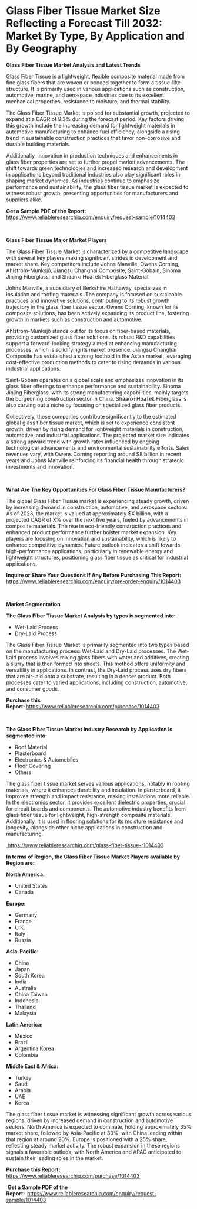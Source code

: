 <p><h1>Glass Fiber Tissue Market Size Reflecting a Forecast Till 2032: Market By Type, By Application and By Geography</h1></p><p><strong>Glass Fiber Tissue Market Analysis and Latest Trends</strong></p>
<p><p>Glass Fiber Tissue is a lightweight, flexible composite material made from fine glass fibers that are woven or bonded together to form a tissue-like structure. It is primarily used in various applications such as construction, automotive, marine, and aerospace industries due to its excellent mechanical properties, resistance to moisture, and thermal stability. </p><p>The Glass Fiber Tissue Market is poised for substantial growth, projected to expand at a CAGR of 9.3% during the forecast period. Key factors driving this growth include the increasing demand for lightweight materials in automotive manufacturing to enhance fuel efficiency, alongside a rising trend in sustainable construction practices that favor non-corrosive and durable building materials. </p><p>Additionally, innovation in production techniques and enhancements in glass fiber properties are set to further propel market advancements. The shift towards green technologies and increased research and development in applications beyond traditional industries also play significant roles in shaping market dynamics. As industries continue to emphasize performance and sustainability, the glass fiber tissue market is expected to witness robust growth, presenting opportunities for manufacturers and suppliers alike.</p></p>
<p><strong>Get a Sample PDF of the Report:&nbsp;</strong> <a href="https://www.reliableresearchiq.com/enquiry/request-sample/1014403?utm_campaign=2463&utm_medium=2&utm_source=Github&utm_content=ia&utm_term=17042025&utm_id=glass-fiber-tissue">https://www.reliableresearchiq.com/enquiry/request-sample/1014403</a></p>
<p>&nbsp;</p>
<p><strong>Glass Fiber Tissue Major Market Players</strong></p>
<p><p>The Glass Fiber Tissue Market is characterized by a competitive landscape with several key players making significant strides in development and market share. Key competitors include Johns Manville, Owens Corning, Ahlstrom-Munksjö, Jiangsu Changhai Composite, Saint-Gobain, Sinoma Jinjing Fiberglass, and Shaanxi HuaTek Fiberglass Material.</p><p>Johns Manville, a subsidiary of Berkshire Hathaway, specializes in insulation and roofing materials. The company is focused on sustainable practices and innovative solutions, contributing to its robust growth trajectory in the glass fiber tissue sector. Owens Corning, known for its composite solutions, has been actively expanding its product line, fostering growth in markets such as construction and automotive.</p><p>Ahlstrom-Munksjö stands out for its focus on fiber-based materials, providing customized glass fiber solutions. Its robust R&D capabilities support a forward-looking strategy aimed at enhancing manufacturing processes, which is solidifying its market presence. Jiangsu Changhai Composite has established a strong foothold in the Asian market, leveraging cost-effective production methods to cater to rising demands in various industrial applications. </p><p>Saint-Gobain operates on a global scale and emphasizes innovation in its glass fiber offerings to enhance performance and sustainability. Sinoma Jinjing Fiberglass, with its strong manufacturing capabilities, mainly targets the burgeoning construction sector in China. Shaanxi HuaTek Fiberglass is also carving out a niche by focusing on specialized glass fiber products.</p><p>Collectively, these companies contribute significantly to the estimated global glass fiber tissue market, which is set to experience consistent growth, driven by rising demand for lightweight materials in construction, automotive, and industrial applications. The projected market size indicates a strong upward trend with growth rates influenced by ongoing technological advancements and environmental sustainability efforts. Sales revenues vary, with Owens Corning reporting around $8 billion in recent years and Johns Manville reinforcing its financial health through strategic investments and innovation.</p></p>
<p>&nbsp;</p>
<p><strong>What Are The Key Opportunities For Glass Fiber Tissue Manufacturers?</strong></p>
<p><p>The global Glass Fiber Tissue market is experiencing steady growth, driven by increasing demand in construction, automotive, and aerospace sectors. As of 2023, the market is valued at approximately $X billion, with a projected CAGR of X% over the next five years, fueled by advancements in composite materials. The rise in eco-friendly construction practices and enhanced product performance further bolster market expansion. Key players are focusing on innovation and sustainability, which is likely to enhance competitive dynamics. Future outlook indicates a shift towards high-performance applications, particularly in renewable energy and lightweight structures, positioning glass fiber tissue as critical for industrial applications.</p></p>
<p><strong>Inquire or Share Your Questions If Any Before Purchasing This Report:</strong> <a href="https://www.reliableresearchiq.com/enquiry/pre-order-enquiry/1014403?utm_campaign=2463&utm_medium=2&utm_source=Github&utm_content=ia&utm_term=17042025&utm_id=glass-fiber-tissue">https://www.reliableresearchiq.com/enquiry/pre-order-enquiry/1014403</a></p>
<p>&nbsp;</p>
<p><strong>Market Segmentation</strong></p>
<p><strong>The Glass Fiber Tissue Market Analysis by types is segmented into:</strong></p>
<p><ul><li>Wet-Laid Process</li><li>Dry-Laid Process</li></ul></p>
<p><p>The Glass Fiber Tissue Market is primarily segmented into two types based on the manufacturing process: Wet-Laid and Dry-Laid processes. The Wet-Laid process involves mixing glass fibers with water and additives, creating a slurry that is then formed into sheets. This method offers uniformity and versatility in applications. In contrast, the Dry-Laid process uses dry fibers that are air-laid onto a substrate, resulting in a denser product. Both processes cater to varied applications, including construction, automotive, and consumer goods.</p></p>
<p><strong>Purchase this Report:&nbsp;</strong><a href="https://www.reliableresearchiq.com/purchase/1014403?utm_campaign=2463&utm_medium=2&utm_source=Github&utm_content=ia&utm_term=17042025&utm_id=glass-fiber-tissue">https://www.reliableresearchiq.com/purchase/1014403</a></p>
<p>&nbsp;</p>
<p><strong>The Glass Fiber Tissue Market Industry Research by Application is segmented into:</strong></p>
<p><ul><li>Roof Material</li><li>Plasterboard</li><li>Electronics & Automobiles</li><li>Floor Covering</li><li>Others</li></ul></p>
<p><p>The glass fiber tissue market serves various applications, notably in roofing materials, where it enhances durability and insulation. In plasterboard, it improves strength and impact resistance, making installations more reliable. In the electronics sector, it provides excellent dielectric properties, crucial for circuit boards and components. The automotive industry benefits from glass fiber tissue for lightweight, high-strength composite materials. Additionally, it is used in flooring solutions for its moisture resistance and longevity, alongside other niche applications in construction and manufacturing.</p></p>
<p><a href="https://www.reliableresearchiq.com/glass-fiber-tissue-r1014403?utm_campaign=2463&utm_medium=2&utm_source=Github&utm_content=ia&utm_term=17042025&utm_id=glass-fiber-tissue">&nbsp;https://www.reliableresearchiq.com/glass-fiber-tissue-r1014403</a></p>
<p><strong>In terms of Region, the Glass Fiber Tissue Market Players available by Region are:</strong></p>
<p>
    <p> <strong> North America: </strong>
        <ul>
            <li>United States</li>
            <li>Canada</li>
        </ul>
        </p> 
    <p> <strong> Europe: </strong>
        <ul>
            <li>Germany</li>
            <li>France</li>
            <li>U.K.</li>
            <li>Italy</li>
            <li>Russia</li>
        </ul>
        </p> 
    <p> <strong> Asia-Pacific: </strong>
        <ul>
            <li>China</li>
            <li>Japan</li>
            <li>South Korea</li>
            <li>India</li>
            <li>Australia</li>
            <li>China Taiwan</li>
            <li>Indonesia</li>
            <li>Thailand</li>
            <li>Malaysia</li>
        </ul>
        </p> 
    <p> <strong> Latin America: </strong>
        <ul>
            <li>Mexico</li>
            <li>Brazil</li>
            <li>Argentina Korea</li>
            <li>Colombia</li>
        </ul>
        </p> 
    <p> <strong> Middle East & Africa: </strong>
        <ul>
            <li>Turkey</li>
            <li>Saudi</li>
            <li>Arabia</li>
            <li>UAE</li>
            <li>Korea</li>
        </ul>
    </p>
    </p>
<p><p>The glass fiber tissue market is witnessing significant growth across various regions, driven by increased demand in construction and automotive sectors. North America is expected to dominate, holding approximately 35% market share, followed by Asia-Pacific at 30%, with China leading within that region at around 20%. Europe is positioned with a 25% share, reflecting steady market activity. The robust expansion in these regions signals a favorable outlook, with North America and APAC anticipated to sustain their leading roles in the market.</p></p>
<p><strong>Purchase this Report: </strong><a href="https://www.reliableresearchiq.com/purchase/1014403?utm_campaign=2463&utm_medium=2&utm_source=Github&utm_content=ia&utm_term=17042025&utm_id=glass-fiber-tissue">https://www.reliableresearchiq.com/purchase/1014403</a></p>
<p>&nbsp;<strong>Get a Sample PDF of the Report:&nbsp;&nbsp;</strong><a href="https://www.reliableresearchiq.com/enquiry/request-sample/1014403?utm_campaign=2463&utm_medium=2&utm_source=Github&utm_content=ia&utm_term=17042025&utm_id=glass-fiber-tissue">https://www.reliableresearchiq.com/enquiry/request-sample/1014403</a></p>
<p><strong></strong></p>
<p><p></p><p></p><p></p></p>